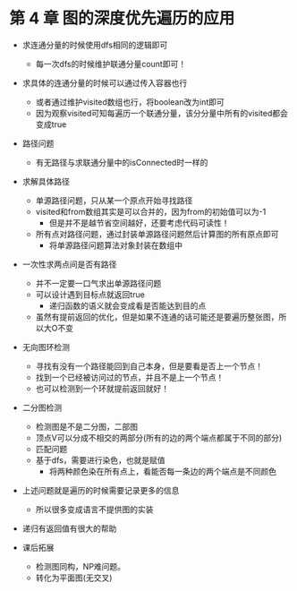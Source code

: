 # 第 4 章 图的深度优先遍历的应用

- 求连通分量的时候使用dfs相同的逻辑即可
  - 每一次dfs的时候维护联通分量count即可！

- 求具体的连通分量的时候可以通过传入容器也行
  - 或者通过维护visited数组也行，将boolean改为int即可
  - 因为观察visited可知每遍历一个联通分量，该分分量中所有的visited都会变成true


- 路径问题
  - 有无路径与求联通分量中的isConnected时一样的

- 求解具体路径
  - 单源路径问题，只从某一个原点开始寻找路径
  - visited和from数组其实是可以合并的，因为from的初始值可以为-1
    - 但是并不是越节省空间越好，还要考虑代码可读性！
  - 所有点对路径问题，通过封装单源路径问题然后计算图的所有原点即可
    - 将单源路径问题算法对象封装在数组中

- 一次性求两点间是否有路径
  - 并不一定要一口气求出单源路径问题
  - 可以设计遇到目标点就返回true
    - 递归函数的语义就会变成看是否能达到目的点
  - 虽然有提前返回的优化，但是如果不连通的话可能还是要遍历整张图，所以大O不变

- 无向图环检测
  - 寻找有没有一个路径能回到自己本身，但是要看是否上一个节点！
  - 找到一个已经被访问过的节点，并且不是上一个节点！
  - 也可以检测到一个环就提前返回就好！

- 二分图检测
  - 检测图是不是二分图，二部图
  - 顶点V可以分成不相交的两部分(所有的边的两个端点都属于不同的部分)
  - 匹配问题
  - 基于dfs，需要进行染色，也就是赋值
    - 将两种颜色染在所有点上，看能否每一条边的两个端点是不同颜色

- 上述问题就是遍历的时候需要记录更多的信息
  - 所以很多变成语言不提供图的实装
- 递归有返回值有很大的帮助


- 课后拓展
  - 检测图同构，NP难问题。
  - 转化为平面图(无交叉)

